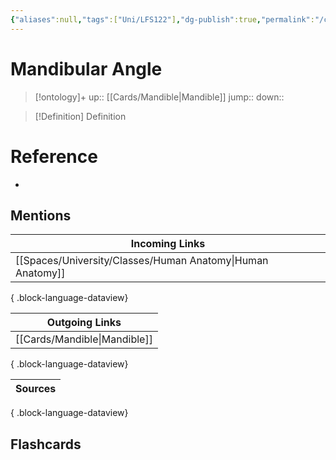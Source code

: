 ```yaml
---
{"aliases":null,"tags":["Uni/LFS122"],"dg-publish":true,"permalink":"/cards/mandibular-angle/","dgPassFrontmatter":true}
---
```


# Mandibular Angle

> [!ontology]+
> up:: [[Cards/Mandible\|Mandible]]
> jump:: 
> down:: 

> [!Definition] Definition

# Reference

- 

## Mentions

| Incoming Links                                                |
| ------------------------------------------------------------- |
| [[Spaces/University/Classes/Human Anatomy\|Human Anatomy]] |

{ .block-language-dataview}

| Outgoing Links                  |
| ------------------------------- |
| [[Cards/Mandible\|Mandible]] |

{ .block-language-dataview}

| Sources |
| ------- |

{ .block-language-dataview}

## Flashcards